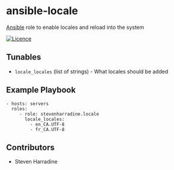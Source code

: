 # ansible-locale
[Ansible](http://www.ansible.com/) role to enable locales and reload into the system

[![Licence](https://img.shields.io/badge/Licence-ISC-blue.svg)](https://opensource.org/licenses/ISC)

Tunables
--------
* `locale_locales` (list of strings) - What locales should be added


Example Playbook
----------------
    - hosts: servers
      roles:
         - role: stevenharradine.locale
           locale_locales:
             - en_CA.UTF-8
             - fr_CA.UTF-8

Contributors
------------
* Steven Harradine